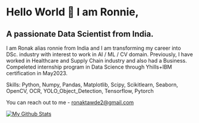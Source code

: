 
# Hello World 👋 I am Ronnie,
## A passionate Data Scientist from India.

I am Ronak alias ronnie from India and I am transforming my career into DSc. industry with interest to work in AI / ML / CV domain. Previously, I have worked in Healthcare and Supply Chain industry and also had a Business. Compeleted internship program in Data Science through Yhills+IBM certification in May2023.

Skills: Python, Numpy, Pandas, Matplotlib, Scipy, Scikitlearn, Seaborn, OpenCV, OCR, YOLO_Object_Detection, Tensorflow, Pytorch

You can reach out to me - ronaktawde2@gmail.com

[![My Github Stats](https://github-readme-stats.vercel.app/api?username=ronaktawde)](https://github.com/ronaktawde/github-readme-stats)
